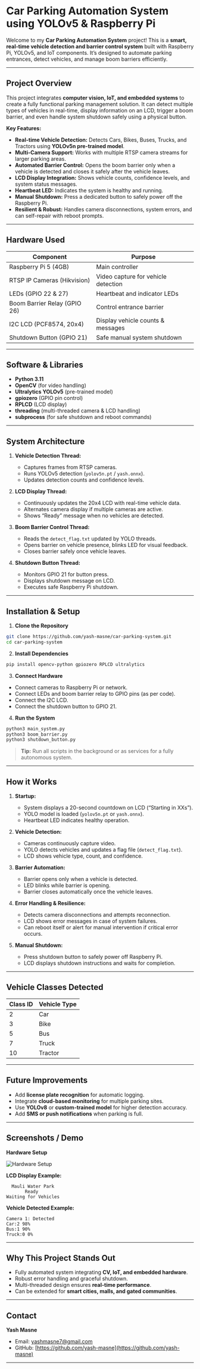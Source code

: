 # Car Parking Automation System using YOLOv5 & Raspberry Pi

Welcome to my **Car Parking Automation System** project! This is a **smart, real-time vehicle detection and barrier control system** built with Raspberry Pi, YOLOv5, and IoT components. It’s designed to automate parking entrances, detect vehicles, and manage boom barriers efficiently.

---

## **Project Overview**

This project integrates **computer vision, IoT, and embedded systems** to create a fully functional parking management solution. It can detect multiple types of vehicles in real-time, display information on an LCD, trigger a boom barrier, and even handle system shutdown safely using a physical button.

**Key Features:**

* **Real-time Vehicle Detection:** Detects Cars, Bikes, Buses, Trucks, and Tractors using **YOLOv5n pre-trained model**.
* **Multi-Camera Support:** Works with multiple RTSP camera streams for larger parking areas.
* **Automated Barrier Control:** Opens the boom barrier only when a vehicle is detected and closes it safely after the vehicle leaves.
* **LCD Display Integration:** Shows vehicle counts, confidence levels, and system status messages.
* **Heartbeat LED:** Indicates the system is healthy and running.
* **Manual Shutdown:** Press a dedicated button to safely power off the Raspberry Pi.
* **Resilient & Robust:** Handles camera disconnections, system errors, and can self-repair with reboot prompts.

---

## **Hardware Used**

| Component                    | Purpose                             |
| ---------------------------- | ----------------------------------- |
| Raspberry Pi 5 (4GB)         | Main controller                     |
| RTSP IP Cameras (Hikvision) | Video capture for vehicle detection |
| LEDs (GPIO 22 & 27)          | Heartbeat and indicator LEDs        |
| Boom Barrier Relay (GPIO 26) | Control entrance barrier            |
| I2C LCD (PCF8574, 20x4)      | Display vehicle counts & messages   |
| Shutdown Button (GPIO 21)    | Safe manual system shutdown         |

---

## **Software & Libraries**

* **Python 3.11**
* **OpenCV** (for video handling)
* **Ultralytics YOLOv5** (pre-trained model)
* **gpiozero** (GPIO pin control)
* **RPLCD** (LCD display)
* **threading** (multi-threaded camera & LCD handling)
* **subprocess** (for safe shutdown and reboot commands)

---

## **System Architecture**

1. **Vehicle Detection Thread:**

   * Captures frames from RTSP cameras.
   * Runs YOLOv5 detection (`yolov5n.pt` / `yash.onnx`).
   * Updates detection counts and confidence levels.

2. **LCD Display Thread:**

   * Continuously updates the 20x4 LCD with real-time vehicle data.
   * Alternates camera display if multiple cameras are active.
   * Shows “Ready” message when no vehicles are detected.

3. **Boom Barrier Control Thread:**

   * Reads the `detect_flag.txt` updated by YOLO threads.
   * Opens barrier on vehicle presence, blinks LED for visual feedback.
   * Closes barrier safely once vehicle leaves.

4. **Shutdown Button Thread:**

   * Monitors GPIO 21 for button press.
   * Displays shutdown message on LCD.
   * Executes safe Raspberry Pi shutdown.

---

## **Installation & Setup**

1. **Clone the Repository**

```bash
git clone https://github.com/yash-masne/car-parking-system.git
cd car-parking-system
```

2. **Install Dependencies**

```bash
pip install opencv-python gpiozero RPLCD ultralytics
```

3. **Connect Hardware**

* Connect cameras to Raspberry Pi or network.
* Connect LEDs and boom barrier relay to GPIO pins (as per code).
* Connect the I2C LCD.
* Connect the shutdown button to GPIO 21.

4. **Run the System**

```bash
python3 main_system.py
python3 boom_barrier.py
python3 shutdown_button.py
```

> **Tip:** Run all scripts in the background or as services for a fully autonomous system.

---

## **How it Works**

1. **Startup:**

   * System displays a 20-second countdown on LCD (“Starting in XXs”).
   * YOLO model is loaded (`yolov5n.pt` or `yash.onnx`).
   * Heartbeat LED indicates healthy operation.

2. **Vehicle Detection:**

   * Cameras continuously capture video.
   * YOLO detects vehicles and updates a flag file (`detect_flag.txt`).
   * LCD shows vehicle type, count, and confidence.

3. **Barrier Automation:**

   * Barrier opens only when a vehicle is detected.
   * LED blinks while barrier is opening.
   * Barrier closes automatically once the vehicle leaves.

4. **Error Handling & Resilience:**

   * Detects camera disconnections and attempts reconnection.
   * LCD shows error messages in case of system failures.
   * Can reboot itself or alert for manual intervention if critical error occurs.

5. **Manual Shutdown:**

   * Press shutdown button to safely power off Raspberry Pi.
   * LCD displays shutdown instructions and waits for completion.

---

## **Vehicle Classes Detected**

| Class ID | Vehicle Type |
| -------- | ------------ |
| 2        | Car          |
| 3        | Bike         |
| 5        | Bus          |
| 7        | Truck        |
| 10       | Tractor      |

---

## **Future Improvements**

* Add **license plate recognition** for automatic logging.
* Integrate **cloud-based monitoring** for multiple parking sites.
* Use **YOLOv8** or **custom-trained model** for higher detection accuracy.
* Add **SMS or push notifications** when parking is full.

---

## **Screenshots / Demo**

**Hardware Setup**

![Hardware Setup](images/HardwareSetup.jpg)

**LCD Display Example:**

```
  Mauli Water Park
       Ready
Waiting for Vehicles
```

**Vehicle Detected Example:**

```
Camera 1: Detected
Car:2 98%
Bus:1 90%
Truck:0 0%
```

---

## **Why This Project Stands Out**

* Fully automated system integrating **CV, IoT, and embedded hardware**.
* Robust error handling and graceful shutdown.
* Multi-threaded design ensures **real-time performance**.
* Can be extended for **smart cities, malls, and gated communities**.

---

## **Contact**

**Yash Masne**

* Email: [yashmasne7@gmail.com](mailto:yashmasne7@gmail.com)
* GitHub: [https://github.com/yash-masne](https://github.com/yash-masne)

---




